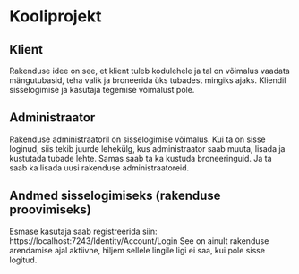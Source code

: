 # Kooliprojekt

## Klient

Rakenduse idee on see, et klient tuleb kodulehele ja tal on võimalus vaadata mängutubasid, teha valik ja broneerida üks tubadest mingiks ajaks.
Kliendil sisselogimise ja kasutaja tegemise võimalust pole.

## Administraator

Rakenduse administraatoril on sisselogimise võimalus. Kui ta on sisse loginud, siis tekib juurde lehekülg, kus administraator saab muuta, lisada ja kustutada tubade lehte. 
Samas saab ta ka kustuda broneeringuid. Ja ta saab ka lisada uusi rakenduse administraatoreid.

## Andmed sisselogimiseks (rakenduse proovimiseks)

Esmase kasutaja saab registreerida siin:
https://localhost:7243/Identity/Account/Login
See on ainult rakenduse arendamise ajal aktiivne, hiljem sellele lingile ligi ei saa, kui pole sisse logitud.
